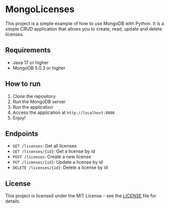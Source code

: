# MongoLicenses
This project is a simple example of how to use MongoDB with Python. It is a simple CRUD application that allows you to create, read, update and delete licenses.

## Requirements
- Java 17 or higher
- MongoDB 5.0.3 or higher

## How to run
1. Clone the repository
2. Run the MongoDB server
3. Run the application
4. Access the application at `http://localhost:8080`
5. Enjoy!

## Endpoints
- `GET /licenses`: Get all licenses
- `GET /licenses/{id}`: Get a license by id
- `POST /licenses`: Create a new license
- `PUT /licenses/{id}`: Update a license by id
- `DELETE /licenses/{id}`: Delete a license by id

## License
This project is licensed under the MIT License - see the [LICENSE](LICENSE) file for details.
